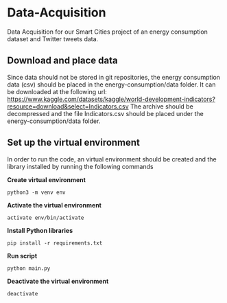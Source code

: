 # Data-Acquisition

Data Acquisition for our Smart Cities project of an energy consumption dataset and Twitter tweets data.

## Download and place data
Since data should not be stored in git repositories, the energy consumption data (csv) should be placed in the energy-consumption/data folder. It can be downloaded at the following url:
https://www.kaggle.com/datasets/kaggle/world-development-indicators?resource=download&select=Indicators.csv 
The archive should be decompressed and the file Indicators.csv should be placed under the energy-consumption/data folder.

## Set up the virtual environment
In order to run the code, an virtual environment should be created and the library installed by running the following commands

**Create virtual environment** 
```
python3 -m venv env
```
**Activate the virtual environment**
```
activate env/bin/activate
```
**Install Python libraries**
```
pip install -r requirements.txt
```
**Run script**
```
python main.py
```
**Deactivate the virtual environment**
```
deactivate
```
